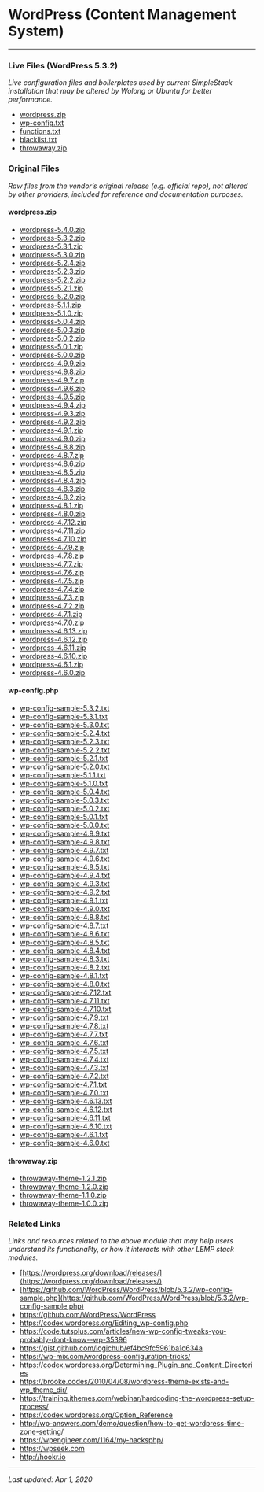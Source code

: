 # WordPress (Content Management System)

----

### Live Files (WordPress 5.3.2)

*Live configuration files and boilerplates used by current SimpleStack installation that may be altered by Wolong or Ubuntu for better performance.*

* <a href="wordpress.zip">wordpress.zip</a>
* <a href="wp-config.txt">wp-config.txt</a>
* <a href="functions.txt">functions.txt</a>
* <a href="blacklist.txt">blacklist.txt</a>
* <a href="throwaway.zip">throwaway.zip</a>

### Original Files

*Raw files from the vendor’s original release (e.g. official repo), not altered by other providers, included for reference and documentation purposes.*

#### wordpress.zip

* [wordpress-5.4.0.zip](wordpress-5.4.0.zip)
* [wordpress-5.3.2.zip](wordpress-5.3.2.zip)
* <a href="wordpress-5.3.1.zip">wordpress-5.3.1.zip</a>
* <a href="wordpress-5.3.0.zip">wordpress-5.3.0.zip</a>
* <a href="wordpress-5.2.4.zip">wordpress-5.2.4.zip</a>
* <a href="wordpress-5.2.3.zip">wordpress-5.2.3.zip</a>
* <a href="wordpress-5.2.2.zip">wordpress-5.2.2.zip</a>
* <a href="wordpress-5.2.1.zip">wordpress-5.2.1.zip</a>
* <a href="wordpress-5.2.0.zip">wordpress-5.2.0.zip</a>
* <a href="wordpress-5.1.1.zip">wordpress-5.1.1.zip</a>
* <a href="wordpress-5.1.0.zip">wordpress-5.1.0.zip</a>
* <a href="wordpress-5.0.4.zip">wordpress-5.0.4.zip</a>
* <a href="wordpress-5.0.3.zip">wordpress-5.0.3.zip</a>
* <a href="wordpress-5.0.2.zip">wordpress-5.0.2.zip</a>
* <a href="wordpress-5.0.1.zip">wordpress-5.0.1.zip</a>
* <a href="wordpress-5.0.0.zip">wordpress-5.0.0.zip</a>
* <a href="wordpress-4.9.9.zip">wordpress-4.9.9.zip</a>
* <a href="wordpress-4.9.8.zip">wordpress-4.9.8.zip</a>
* <a href="wordpress-4.9.7.zip">wordpress-4.9.7.zip</a>
* <a href="wordpress-4.9.6.zip">wordpress-4.9.6.zip</a>
* <a href="wordpress-4.9.5.zip">wordpress-4.9.5.zip</a>
* <a href="wordpress-4.9.4.zip">wordpress-4.9.4.zip</a>
* <a href="wordpress-4.9.3.zip">wordpress-4.9.3.zip</a>
* <a href="wordpress-4.9.2.zip">wordpress-4.9.2.zip</a>
* <a href="wordpress-4.9.1.zip">wordpress-4.9.1.zip</a>
* <a href="wordpress-4.9.0.zip">wordpress-4.9.0.zip</a>
* <a href="wordpress-4.8.8.zip">wordpress-4.8.8.zip</a>
* <a href="wordpress-4.8.7.zip">wordpress-4.8.7.zip</a>
* <a href="wordpress-4.8.6.zip">wordpress-4.8.6.zip</a>
* <a href="wordpress-4.8.5.zip">wordpress-4.8.5.zip</a>
* <a href="wordpress-4.8.4.zip">wordpress-4.8.4.zip</a>
* <a href="wordpress-4.8.3.zip">wordpress-4.8.3.zip</a>
* <a href="wordpress-4.8.2.zip">wordpress-4.8.2.zip</a>
* <a href="wordpress-4.8.1.zip">wordpress-4.8.1.zip</a>
* <a href="wordpress-4.8.0.zip">wordpress-4.8.0.zip</a>
* <a href="wordpress-4.7.12.zip">wordpress-4.7.12.zip</a>
* <a href="wordpress-4.7.11.zip">wordpress-4.7.11.zip</a>
* <a href="wordpress-4.7.10.zip">wordpress-4.7.10.zip</a>
* <a href="wordpress-4.7.9.zip">wordpress-4.7.9.zip</a>
* <a href="wordpress-4.7.8.zip">wordpress-4.7.8.zip</a>
* <a href="wordpress-4.7.7.zip">wordpress-4.7.7.zip</a>
* <a href="wordpress-4.7.6.zip">wordpress-4.7.6.zip</a>
* <a href="wordpress-4.7.5.zip">wordpress-4.7.5.zip</a>
* <a href="wordpress-4.7.4.zip">wordpress-4.7.4.zip</a>
* <a href="wordpress-4.7.3.zip">wordpress-4.7.3.zip</a>
* <a href="wordpress-4.7.2.zip">wordpress-4.7.2.zip</a>
* <a href="wordpress-4.7.1.zip">wordpress-4.7.1.zip</a>
* <a href="wordpress-4.7.0.zip">wordpress-4.7.0.zip</a>
* <a href="wordpress-4.6.13.zip">wordpress-4.6.13.zip</a>
* <a href="wordpress-4.6.12.zip">wordpress-4.6.12.zip</a>
* <a href="wordpress-4.6.11.zip">wordpress-4.6.11.zip</a>
* <a href="wordpress-4.6.10.zip">wordpress-4.6.10.zip</a>
* <a href="wordpress-4.6.1.zip">wordpress-4.6.1.zip</a>
* <a href="wordpress-4.6.0.zip">wordpress-4.6.0.zip</a>

#### wp-config.php

* [wp-config-sample-5.3.2.txt](wp-config-sample-5.3.2.txt)
* <a href="wp-config-sample-5.3.1.txt">wp-config-sample-5.3.1.txt</a>
* <a href="wp-config-sample-5.3.0.txt">wp-config-sample-5.3.0.txt</a>
* <a href="wp-config-sample-5.2.4.txt">wp-config-sample-5.2.4.txt</a>
* <a href="wp-config-sample-5.2.3.txt">wp-config-sample-5.2.3.txt</a>
* <a href="wp-config-sample-5.2.2.txt">wp-config-sample-5.2.2.txt</a>
* <a href="wp-config-sample-5.2.1.txt">wp-config-sample-5.2.1.txt</a>
* <a href="wp-config-sample-5.2.0.txt">wp-config-sample-5.2.0.txt</a>
* <a href="wp-config-sample-5.1.1.txt">wp-config-sample-5.1.1.txt</a>
* <a href="wp-config-sample-5.1.0.txt">wp-config-sample-5.1.0.txt</a>
* <a href="wp-config-sample-5.0.4.txt">wp-config-sample-5.0.4.txt</a>
* <a href="wp-config-sample-5.0.3.txt">wp-config-sample-5.0.3.txt</a>
* <a href="wp-config-sample-5.0.2.txt">wp-config-sample-5.0.2.txt</a>
* <a href="wp-config-sample-5.0.1.txt">wp-config-sample-5.0.1.txt</a>
* <a href="wp-config-sample-5.0.0.txt">wp-config-sample-5.0.0.txt</a>
* <a href="wp-config-sample-4.9.9.txt">wp-config-sample-4.9.9.txt</a>
* <a href="wp-config-sample-4.9.8.txt">wp-config-sample-4.9.8.txt</a>
* <a href="wp-config-sample-4.9.7.txt">wp-config-sample-4.9.7.txt</a>
* <a href="wp-config-sample-4.9.6.txt">wp-config-sample-4.9.6.txt</a>
* <a href="wp-config-sample-4.9.5.txt">wp-config-sample-4.9.5.txt</a>
* <a href="wp-config-sample-4.9.4.txt">wp-config-sample-4.9.4.txt</a>
* <a href="wp-config-sample-4.9.3.txt">wp-config-sample-4.9.3.txt</a>
* <a href="wp-config-sample-4.9.2.txt">wp-config-sample-4.9.2.txt</a>
* <a href="wp-config-sample-4.9.1.txt">wp-config-sample-4.9.1.txt</a>
* <a href="wp-config-sample-4.9.0.txt">wp-config-sample-4.9.0.txt</a>
* <a href="wp-config-sample-4.8.8.txt">wp-config-sample-4.8.8.txt</a>
* <a href="wp-config-sample-4.8.7.txt">wp-config-sample-4.8.7.txt</a>
* <a href="wp-config-sample-4.8.6.txt">wp-config-sample-4.8.6.txt</a>
* <a href="wp-config-sample-4.8.5.txt">wp-config-sample-4.8.5.txt</a>
* <a href="wp-config-sample-4.8.4.txt">wp-config-sample-4.8.4.txt</a>
* <a href="wp-config-sample-4.8.3.txt">wp-config-sample-4.8.3.txt</a>
* <a href="wp-config-sample-4.8.2.txt">wp-config-sample-4.8.2.txt</a>
* <a href="wp-config-sample-4.8.1.txt">wp-config-sample-4.8.1.txt</a>
* <a href="wp-config-sample-4.8.0.txt">wp-config-sample-4.8.0.txt</a>
* <a href="wp-config-sample-4.7.12.txt">wp-config-sample-4.7.12.txt</a>
* <a href="wp-config-sample-4.7.11.txt">wp-config-sample-4.7.11.txt</a>
* <a href="wp-config-sample-4.7.10.txt">wp-config-sample-4.7.10.txt</a>
* <a href="wp-config-sample-4.7.9.txt">wp-config-sample-4.7.9.txt</a>
* <a href="wp-config-sample-4.7.8.txt">wp-config-sample-4.7.8.txt</a>
* <a href="wp-config-sample-4.7.7.txt">wp-config-sample-4.7.7.txt</a>
* <a href="wp-config-sample-4.7.6.txt">wp-config-sample-4.7.6.txt</a>
* <a href="wp-config-sample-4.7.5.txt">wp-config-sample-4.7.5.txt</a>
* <a href="wp-config-sample-4.7.4.txt">wp-config-sample-4.7.4.txt</a>
* <a href="wp-config-sample-4.7.3.txt">wp-config-sample-4.7.3.txt</a>
* <a href="wp-config-sample-4.7.2.txt">wp-config-sample-4.7.2.txt</a>
* <a href="wp-config-sample-4.7.1.txt">wp-config-sample-4.7.1.txt</a>
* <a href="wp-config-sample-4.7.0.txt">wp-config-sample-4.7.0.txt</a>
* <a href="wp-config-sample-4.6.13.txt">wp-config-sample-4.6.13.txt</a>
* <a href="wp-config-sample-4.6.12.txt">wp-config-sample-4.6.12.txt</a>
* <a href="wp-config-sample-4.6.11.txt">wp-config-sample-4.6.11.txt</a>
* <a href="wp-config-sample-4.6.10.txt">wp-config-sample-4.6.10.txt</a>
* <a href="wp-config-sample-4.6.1.txt">wp-config-sample-4.6.1.txt</a>
* <a href="wp-config-sample-4.6.0.txt">wp-config-sample-4.6.0.txt</a>

#### throwaway.zip

* <a href="throwaway-theme-1.2.1.zip">throwaway-theme-1.2.1.zip</a>
* <a href="throwaway-theme-1.2.0.zip">throwaway-theme-1.2.0.zip</a>
* <a href="throwaway-theme-1.1.0.zip">throwaway-theme-1.1.0.zip</a>
* <a href="throwaway-theme-1.0.0.zip">throwaway-theme-1.0.0.zip</a>

### Related Links

*Links and resources related to the above module that may help users understand its functionality, or how it interacts with other LEMP stack modules.*

* [https://wordpress.org/download/releases/](https://wordpress.org/download/releases/)
* [https://github.com/WordPress/WordPress/blob/5.3.2/wp-config-sample.php](https://github.com/WordPress/WordPress/blob/5.3.2/wp-config-sample.php)
* <a href="https://github.com/WordPress/WordPress">https://github.com/WordPress/WordPress</a>
* <a href="https://codex.wordpress.org/Editing_wp-config.php">https://codex.wordpress.org/Editing_wp-config.php</a>
* https://code.tutsplus.com/articles/new-wp-config-tweaks-you-probably-dont-know--wp-35396
* https://gist.github.com/logichub/ef4bc9fc5961ba1c634a
* https://wp-mix.com/wordpress-configuration-tricks/
* https://codex.wordpress.org/Determining_Plugin_and_Content_Directories
* https://brooke.codes/2010/04/08/wordpress-theme-exists-and-wp_theme_dir/
* https://training.ithemes.com/webinar/hardcoding-the-wordpress-setup-process/
* https://codex.wordpress.org/Option_Reference
* http://wp-answers.com/demo/question/how-to-get-wordpress-time-zone-setting/
* https://wpengineer.com/1164/my-hacksphp/
* https://wpseek.com
* http://hookr.io

----

*Last updated: Apr 1, 2020*
